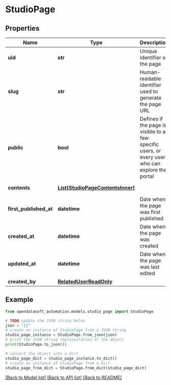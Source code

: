 # StudioPage


## Properties

Name | Type | Description | Notes
------------ | ------------- | ------------- | -------------
**uid** | **str** | Unique identifier of the page | [optional] [readonly] 
**slug** | **str** | Human-readable identifier used to generate the page URL | [optional] 
**public** | **bool** | Defines if the page is visible to a few specific users, or every user who can explore the portal | [optional] [default to False]
**contents** | [**List[StudioPageContentsInner]**](StudioPageContentsInner.md) |  | [optional] [readonly] 
**first_published_at** | **datetime** | Date when the page was first published | [optional] [readonly] 
**created_at** | **datetime** | Date when the page was created | [optional] [readonly] 
**updated_at** | **datetime** | Date when the page was last edited | [optional] [readonly] 
**created_by** | [**RelatedUserReadOnly**](RelatedUserReadOnly.md) |  | [optional] 

## Example

```python
from opendatasoft_automation.models.studio_page import StudioPage

# TODO update the JSON string below
json = "{}"
# create an instance of StudioPage from a JSON string
studio_page_instance = StudioPage.from_json(json)
# print the JSON string representation of the object
print(StudioPage.to_json())

# convert the object into a dict
studio_page_dict = studio_page_instance.to_dict()
# create an instance of StudioPage from a dict
studio_page_from_dict = StudioPage.from_dict(studio_page_dict)
```
[[Back to Model list]](../README.md#documentation-for-models) [[Back to API list]](../README.md#documentation-for-api-endpoints) [[Back to README]](../README.md)


